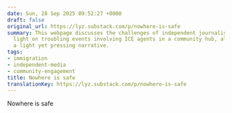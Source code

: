 ```yaml
---
date: Sun, 28 Sep 2025 09:52:27 +0000
draft: false
original_url: https://lyz.substack.com/p/nowhere-is-safe
summary: This webpage discusses the challenges of independent journalism while shedding
  light on troubling events involving ICE agents in a community hub, all wrapped in
  a light yet pressing narrative.
tags:
- immigration
- independent-media
- community-engagement
title: Nowhere is safe
translationKey: https://lyz.substack.com/p/nowhere-is-safe
---
```


Nowhere is safe